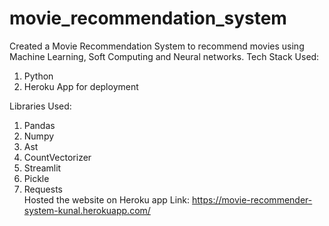 # movie_recommendation_system
Created a Movie Recommendation System to recommend movies using Machine Learning, Soft Computing and Neural networks. 
Tech Stack Used: 
1. Python 
2. Heroku App for deployment  

Libraries Used: 
1. Pandas 
2. Numpy 
3. Ast 
4. CountVectorizer 
5. Streamlit 
6. Pickle 
7. Requests  
Hosted the website on Heroku app Link:  https://movie-recommender-system-kunal.herokuapp.com/
